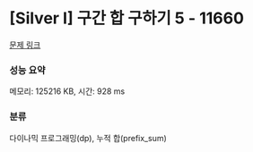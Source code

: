 # [Silver I] 구간 합 구하기 5 - 11660 

[문제 링크](https://www.acmicpc.net/problem/11660) 

### 성능 요약

메모리: 125216 KB, 시간: 928 ms

### 분류

다이나믹 프로그래밍(dp), 누적 합(prefix_sum)

